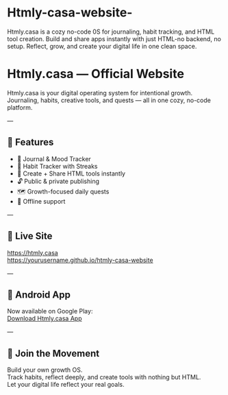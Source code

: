 # Htmly-casa-website-
Htmly.casa is a cozy no-code 0S for journaling, habit tracking, and HTML tool creation. Build and share apps instantly with just HTML-no backend, no setup. Reflect, grow, and create your digital life in one clean space.
# Htmly.casa — Official Website

Htmly.casa is your digital operating system for intentional growth.  
Journaling, habits, creative tools, and quests — all in one cozy, no-code platform.

—

## 🌟 Features
- 📓 Journal & Mood Tracker  
- 🎯 Habit Tracker with Streaks  
- 🧰 Create + Share HTML tools instantly  
- 🔓 Public & private publishing  
- 🗺️ Growth-focused daily quests  
- 💾 Offline support

—

## 🔗 Live Site  
https://htmly.casa  
https://yourusername.github.io/htmly-casa-website  

—

## 📱 Android App  
Now available on Google Play:  
[Download Htmly.casa App](https://play.google.com/store/apps/details?id=com.htmly.app)

—

## 📣 Join the Movement  
Build your own growth OS.  
Track habits, reflect deeply, and create tools with nothing but HTML.  
Let your digital life reflect your real goals.

